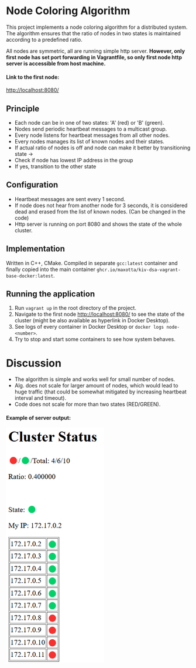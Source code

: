 # Node Coloring Algorithm

This project implements a node coloring algorithm for a distributed system. The algorithm ensures that the ratio of nodes in two states is maintained according to a predefined ratio.

All nodes are symmetric, all are running simple http server. **However, only first node has set port forwarding in Vagrantfile, so only first node http server is accessible from host machine.** 

####  Link to the first node:
[http://localhost:8080/](http://localhost:8080/)


## Principle
- Each node can be in one of two states: 'A' (red) or 'B' (green).
- Nodes send periodic heartbeat messages to a multicast group.
- Every node listens for heartbeat messages from all other nodes.
- Every nodes manages its list of known nodes and their states.
- If actual ratio of nodes is off and node can make it better by transitioning state -> 
- Check if node has lowest IP address in the group
- If yes, transition to the other state

## Configuration
- Heartbeat messages are sent every 1 second.
- If node does not hear from another node for 3 seconds, it is considered dead and erased from the list of known nodes. (Can be changed in the code)
- Http server is running on port 8080 and shows the state of the whole cluster.


## Implementation
Written in C++, CMake. Compiled in separate `gcc:latest` container and finally copied into the main container `ghcr.io/maxotta/kiv-dsa-vagrant-base-docker:latest`.

## Running the application
1. Run `vagrant up` in the root directory of the project.
2. Navigate to the first node [http://localhost:8080/](http://localhost:8080/) to see the state of the cluster (might be also available as hyperlink in Docker Desktop).
3. See logs of every container in Docker Desktop or `docker logs node-<number>`.
4. Try to stop and start some containers to see how system behaves.

# Discussion
- The algorithm is simple and works well for small number of nodes.
- Alg. does not scale for larger amount of nodes, which would lead to huge traffic (that could be somewhat mitigated by increasing heartbeat interval and timeout).
- Code does not scale for more than two states (RED/GREEN).

#### Example of server output:
![alt text](image.png)
